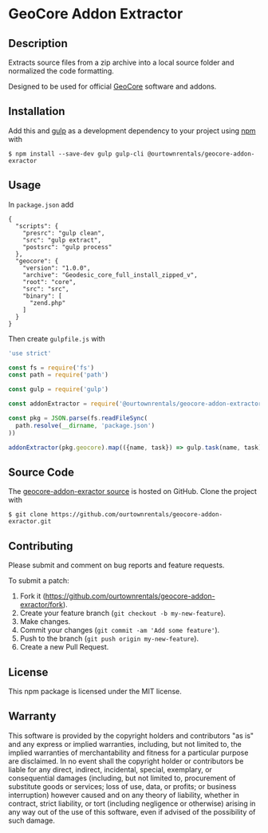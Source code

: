 # GeoCore Addon Extractor

## Description

Extracts source files from a zip archive into a local source folder
and normalized the code formatting.

Designed to be used for official [GeoCore] software and addons.

[GeoCore]: https://geodesicsolutions.com/

## Installation

Add this and [gulp] as a development dependency to your project using [npm] with

```
$ npm install --save-dev gulp gulp-cli @ourtownrentals/geocore-addon-exractor
```

[gulp]: https://gulpjs.com/
[npm]: https://www.npmjs.com/

## Usage

In `package.json` add

```
{
  "scripts": {
    "presrc": "gulp clean",
    "src": "gulp extract",
    "postsrc": "gulp process"
  },
  "geocore": {
    "version": "1.0.0",
    "archive": "Geodesic_core_full_install_zipped_v",
    "root": "core",
    "src": "src",
    "binary": [
      "zend.php"
    ]
  }
}
```

Then create `gulpfile.js` with

```js
'use strict'

const fs = require('fs')
const path = require('path')

const gulp = require('gulp')

const addonExtractor = require('@ourtownrentals/geocore-addon-extractor').default

const pkg = JSON.parse(fs.readFileSync(
  path.resolve(__dirname, 'package.json')
))

addonExtractor(pkg.geocore).map(({name, task}) => gulp.task(name, task))
```

## Source Code

The [geocore-addon-exractor source] is hosted on GitHub.
Clone the project with

```
$ git clone https://github.com/ourtownrentals/geocore-addon-exractor.git
```

[geocore-addon-exractor source]: https://github.com/ourtownrentals/geocore-addon-exractor

## Contributing

Please submit and comment on bug reports and feature requests.

To submit a patch:

1. Fork it (https://github.com/ourtownrentals/geocore-addon-exractor/fork).
2. Create your feature branch (`git checkout -b my-new-feature`).
3. Make changes.
4. Commit your changes (`git commit -am 'Add some feature'`).
5. Push to the branch (`git push origin my-new-feature`).
6. Create a new Pull Request.

## License

This npm package is licensed under the MIT license.

## Warranty

This software is provided by the copyright holders and contributors "as is" and
any express or implied warranties, including, but not limited to, the implied
warranties of merchantability and fitness for a particular purpose are
disclaimed. In no event shall the copyright holder or contributors be liable for
any direct, indirect, incidental, special, exemplary, or consequential damages
(including, but not limited to, procurement of substitute goods or services;
loss of use, data, or profits; or business interruption) however caused and on
any theory of liability, whether in contract, strict liability, or tort
(including negligence or otherwise) arising in any way out of the use of this
software, even if advised of the possibility of such damage.
